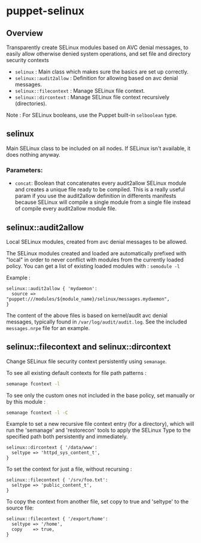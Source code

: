 # puppet-selinux

## Overview

Transparently create SELinux modules based on AVC denial messages, to easily
allow otherwise denied system operations, and set file and directory security contexts

* `selinux` : Main class which makes sure the basics are set up correctly.
* `selinux::audit2allow` : Definition for allowing based on avc denial messages.
* `selinux::filecontext` : Manage SELinux file context.
* `selinux::dircontext` : Manage SELinux file context recursively (directories).

Note : For SELinux booleans, use the Puppet built-in `selboolean` type.


## selinux

Main SELinux class to be included on all nodes. If SELinux isn't available,
it does nothing anyway.

### Parameters:
* `concat`: Boolean that concatenates every audit2allow SELinux module and creates
a unique file ready to be compiled. This is a really useful param if you use the
audit2allow definition in differents manifests because SELinux will compile a single
module from a single file instead of compile every audit2allow module file.


## selinux::audit2allow

Local SELinux modules, created from avc denial messages to be allowed.

The SELinux modules created and loaded are automatically prefixed with "local"
in order to never conflict with modules from the currently loaded policy.
You can get a list of existing loaded modules with : `semodule -l`

Example :

```puppet
selinux::audit2allow { 'mydaemon':
  source => "puppet:///modules/${module_name}/selinux/messages.mydaemon",
}
```

The content of the above files is based on kernel/audit avc denial messages,
typically found in `/var/log/audit/audit.log`.
See the included `messages.nrpe` file for an example.


## selinux::filecontext and selinux::dircontext

Change SELinux file security context persistently using `semanage`.

To see all existing default contexts for file path patterns :

```bash
semanage fcontext -l
```

To see only the custom ones not included in the base policy, set manually or
by this module :

```bash
semanage fcontext -l -C
```

Example to set a new recursive file context entry (for a directory), which
will run the 'semanage' and 'restorecon' tools to apply the SELinux Type to
the specified path both persistently and immediately.

```puppet
selinux::dircontext { '/data/www':
  seltype => 'httpd_sys_content_t',
}
```

To set the context for just a file, without recursing :

```puppet
selinux::filecontext { '/srv/foo.txt':
  seltype => 'public_content_t',
}
```

To copy the context from another file, set copy to true and 'seltype' to the source file:

```puppet
selinux::filecontext { '/export/home':
  seltype => '/home',
  copy    => true,
}
```
